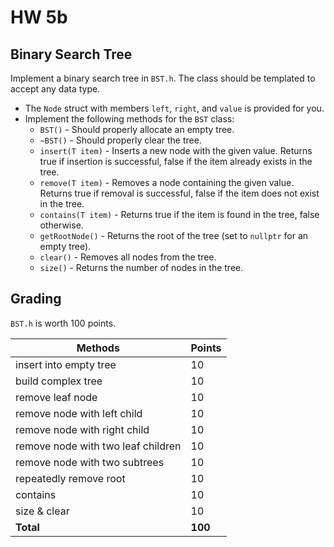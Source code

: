 # HW 5b

## Binary Search Tree

Implement a binary search tree in `BST.h`. The class should be templated to accept any data type.

- The `Node` struct with members `left`, `right`, and `value` is provided for you.
- Implement the following methods for the `BST` class:
  - `BST()` - Should properly allocate an empty tree.
  - `~BST()` - Should properly clear the tree.
  - `insert(T item)` - Inserts a new node with the given value. Returns true if insertion is successful, false if the item already exists in the tree.
  - `remove(T item)` - Removes a node containing the given value. Returns true if removal is successful, false if the item does not exist in the tree.
  - `contains(T item)` - Returns true if the item is found in the tree, false otherwise.
  - `getRootNode()` - Returns the root of the tree (set to `nullptr` for an empty tree).
  - `clear()` - Removes all nodes from the tree.
  - `size()` - Returns the number of nodes in the tree.

## Grading

`BST.h` is worth 100 points.

| Methods                            | Points  |
|------------------------------------|---------|
| insert into empty tree             | 10      |
| build complex tree                 | 10      |
| remove leaf node                   | 10      |
| remove node with left child        | 10      |
| remove node with right child       | 10      |
| remove node with two leaf children | 10      |
| remove node with two subtrees      | 10      |
| repeatedly remove root             | 10      |
| contains                           | 10      |
| size & clear                       | 10      |
| **Total**                          | **100** |